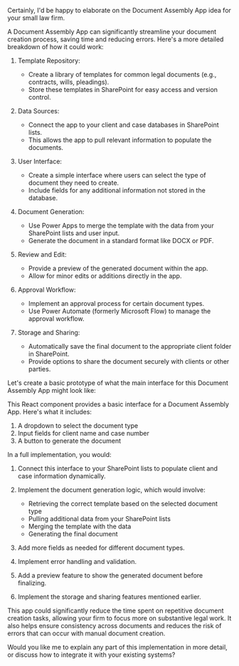 Certainly, I'd be happy to elaborate on the Document Assembly App idea for your small law firm.

A Document Assembly App can significantly streamline your document creation process, saving time and reducing errors. Here's a more detailed breakdown of how it could work:

1. Template Repository:
   - Create a library of templates for common legal documents (e.g., contracts, wills, pleadings).
   - Store these templates in SharePoint for easy access and version control.

2. Data Sources:
   - Connect the app to your client and case databases in SharePoint lists.
   - This allows the app to pull relevant information to populate the documents.

3. User Interface:
   - Create a simple interface where users can select the type of document they need to create.
   - Include fields for any additional information not stored in the database.

4. Document Generation:
   - Use Power Apps to merge the template with the data from your SharePoint lists and user input.
   - Generate the document in a standard format like DOCX or PDF.

5. Review and Edit:
   - Provide a preview of the generated document within the app.
   - Allow for minor edits or additions directly in the app.

6. Approval Workflow:
   - Implement an approval process for certain document types.
   - Use Power Automate (formerly Microsoft Flow) to manage the approval workflow.

7. Storage and Sharing:
   - Automatically save the final document to the appropriate client folder in SharePoint.
   - Provide options to share the document securely with clients or other parties.

Let's create a basic prototype of what the main interface for this Document Assembly App might look like:​​​​​​​​​​​​​​​​

This React component provides a basic interface for a Document Assembly App. Here's what it includes:

1. A dropdown to select the document type
2. Input fields for client name and case number
3. A button to generate the document

In a full implementation, you would:

1. Connect this interface to your SharePoint lists to populate client and case information dynamically.
2. Implement the document generation logic, which would involve:
   - Retrieving the correct template based on the selected document type
   - Pulling additional data from your SharePoint lists
   - Merging the template with the data
   - Generating the final document

3. Add more fields as needed for different document types.
4. Implement error handling and validation.
5. Add a preview feature to show the generated document before finalizing.
6. Implement the storage and sharing features mentioned earlier.

This app could significantly reduce the time spent on repetitive document creation tasks, allowing your firm to focus more on substantive legal work. It also helps ensure consistency across documents and reduces the risk of errors that can occur with manual document creation.

Would you like me to explain any part of this implementation in more detail, or discuss how to integrate it with your existing systems?​​​​​​​​​​​​​​​​
